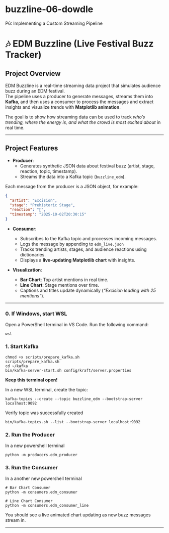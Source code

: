 # buzzline-06-dowdle
P6: Implementing a Custom Streaming Pipeline

# 🎶 EDM Buzzline (Live Festival Buzz Tracker)

## Project Overview
EDM Buzzline is a real-time streaming data project that simulates audience buzz during an EDM festival.  
The pipeline uses a producer to generate messages, streams them into **Kafka**, and then uses a consumer to process the messages and extract insights and visualize trends with **Matplotlib animation**.  

The goal is to show how streaming data can be used to track *who’s trending, where the energy is, and what the crowd is most excited about* in real time.  

---

## Project Features
- **Producer**:  
  - Generates synthetic JSON data about festival buzz (artist, stage, reaction, topic, timestamp).  
  - Streams the data into a Kafka topic (`buzzline_edm`).

Each message from the producer is a JSON object, for example:

```json
{
  "artist": "Excision",
  "stage": "Prehistoric Stage",
  "reaction": "🦖",
  "timestamp": "2025-10-02T20:30:15"
}
```  

- **Consumer**:  
  - Subscribes to the Kafka topic and processes incoming messages. 
  - Logs the message by appending to `edm_live.json` 
  - Tracks trending artists, stages, and audience reactions using dictionaries.  
  - Displays a **live-updating Matplotlib chart** with insights.  

- **Visualization**:  
  - **Bar Chart**: Top artist mentions in real time. 
  - **Line Chart**: Stage mentions over time.  
  - Captions and titles update dynamically (*“Excision leading with 25 mentions”*).  

---

### 0. If Windows, start WSL
Open a PowerShell terminal in VS Code. Run the following command:
```
wsl
```

### 1. Start Kafka
```
chmod +x scripts/prepare_kafka.sh
scripts/prepare_kafka.sh
cd ~/kafka
bin/kafka-server-start.sh config/kraft/server.properties
```
**Keep this terminal open!**

In a new WSL terminal, create the topic:
```
kafka-topics --create --topic buzzline_edm --bootstrap-server localhost:9092
```

Verify topic was successfully created
```
bin/kafka-topics.sh --list --bootstrap-server localhost:9092
```

### 2. Run the Producer
In a new powershell terminal
```
python -m producers.edm_producer
```

### 3. Run the Consumer
In a another new powershell terminal
``` 
# Bar Chart Consumer
python -m consumers.edm_consumer
```
``` 
# Line Chart Consumer
python -m consumers.edm_consumer_line
```

You should see a live animated chart updating as new buzz messages stream in.

****
